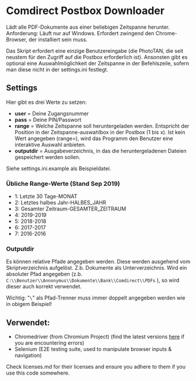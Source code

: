 # Comdirect Postbox Downloader

Lädt alle PDF-Dokumente aus einer beliebigen Zeitspanne herunter.
Anforderung: Läuft nur auf Windows. Erfordert zwingend den Chrome-Browser, der installiert sein muss.

Das Skript erfordert eine einzige Benutzereingabe (die PhotoTAN, die seit neustem für den Zugriff auf die Postbox erforderlich ist). Ansonsten gibt es optional eine Auswahlmöglichkeit der Zeitspanne in der Befehlszeile, sofern man diese nicht in der settings.ini festlegt.



## Settings
Hier gibt es drei Werte zu setzen:
- **user** = Deine Zugangsnummer
- **pass** = Deine PIN/Passwort
- **range** = Welche Zeitspanne soll heruntergeladen werden. Entspricht der Position in der Zeitspanne-auswahlbox in der Postbox (1 bis x). Ist kein Wert angegeben (range=), wird das Programm den Benutzer eine interaktive Auswahl anbieten.
- **outputdir** = Ausgabeverzeichnis, in das die heruntergeladenen Dateien gespeichert werden sollen.


Siehe settings.ini.example als Beispieldatei.

### Übliche Range-Werte (Stand Sep 2019)
- 1: Letzte 30 Tage-MONAT
- 2: Letztes halbes Jahr-HALBES_JAHR
- 3: Gesamter Zeitraum-GESAMTER_ZEITRAUM
- 4: 2019-2019
- 5: 2018-2018
- 6: 2017-2017
- 7: 2016-2016

### Outputdir
Es können relative Pfade angegeben werden. Diese werden ausgehend vom Skriptverzeichnis aufgelöst. Z.b. Dokumente als Unterverzeichnis.
Wird ein absoluter Pfad angegeben (z.b. `C:\\Benutzer\\Annonymus\\Dokumente\\Bank\\Comdirect\\PDFs` ), so wird dieser auch korrekt verwendet.

Wichtig: "`\`" als Pfad-Trenner muss immer doppelt angegeben werden wie in obigem Beispiel!


## Verwendet:
- Chromedriver (from Chromium Project) (find the latest versions [here](https://chromedriver.chromium.org/downloads) if you are encountering errors)
- Selenium (E2E testing suite, used to manipulate browser inputs & navigation)

Check licenses.md for their licenses and ensure you adhere to them if you use this code somewhere.
